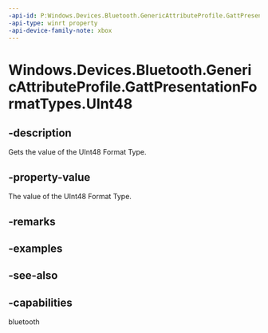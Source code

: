 ```yaml
---
-api-id: P:Windows.Devices.Bluetooth.GenericAttributeProfile.GattPresentationFormatTypes.UInt48
-api-type: winrt property
-api-device-family-note: xbox
---
```


<!-- Property syntax
public byte UInt48 { get; }
-->

# Windows.Devices.Bluetooth.GenericAttributeProfile.GattPresentationFormatTypes.UInt48

## -description
Gets the value of the UInt48 Format Type.

## -property-value
The value of the UInt48 Format Type.

## -remarks

## -examples

## -see-also

## -capabilities
bluetooth
